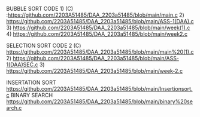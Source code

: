 BUBBLE SORT CODE 1) (C) :https://github.com/2203A51485/DAA_2203a51485/blob/main/main.c
                 2) https://github.com/2203A51485/DAA_2203a51485/blob/main/ASS-1(DAA).c
                 3) https://github.com/2203A51485/DAA_2203a51485/blob/main/week(1).c
                  4) https://github.com/2203A51485/DAA_2203a51485/blob/main/week2.c
                 
SELECTION SORT CODE 2 (C) https://github.com/2203A51485/DAA_2203a51485/blob/main/main%20(1).c
2) https://github.com/2203A51485/DAA_2203a51485/blob/main/ASS-1(DAA)SEC.c
3) https://github.com/2203A51485/DAA_2203a51485/blob/main/week-2.c


INSERTATION SORT https://github.com/2203A51485/DAA_2203a51485/blob/main/Insertionsort.c
BINARY SEARCH https://github.com/2203A51485/DAA_2203a51485/blob/main/binary%20search.c
